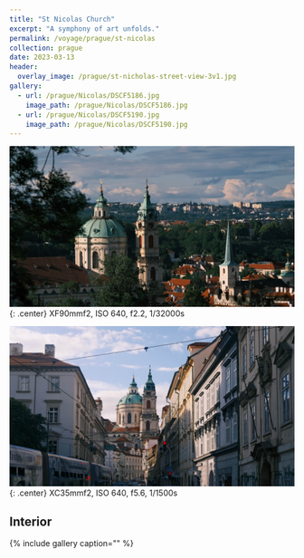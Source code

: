 ```yaml
---
title: "St Nicolas Church"
excerpt: "A symphony of art unfolds."
permalink: /voyage/prague/st-nicolas
collection: prague
date: 2023-03-13
header:
  overlay_image: /prague/st-nicholas-street-view-3v1.jpg
gallery:
  - url: /prague/Nicolas/DSCF5186.jpg
    image_path: /prague/Nicolas/DSCF5186.jpg
  - url: /prague/Nicolas/DSCF5190.jpg
    image_path: /prague/Nicolas/DSCF5190.jpg
---
```


![](/images/prague/Nicolas/DSCF4837.jpg)
{: .center}
XF90mmf2, ISO 640, f2.2, 1/32000s 

![](/images/prague/Nicolas/DSCF4787.jpg)
{: .center}
XC35mmf2, ISO 640, f5.6, 1/1500s

## Interior
{% include gallery caption="" %}